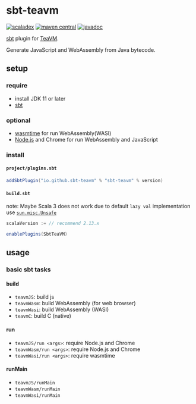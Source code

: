 # sbt-teavm

[![scaladex](https://index.scala-lang.org/sbt-teavm/sbt-teavm/sbt-teavm/latest.svg)](https://index.scala-lang.org/sbt-teavm/sbt-teavm/sbt-teavm)
[![maven central](https://img.shields.io/maven-central/v/io.github.sbt-teavm/sbt-teavm_2.12_1.0.svg?label=Maven%20Central)](https://search.maven.org/search?q=g:io.github.sbt-teavm%20AND%20a:sbt-teavm_2.12_1.0)
[![javadoc](https://javadoc.io/badge2/io.github.sbt-teavm/sbt-teavm_2.12_1.0/javadoc.svg)](https://javadoc.io/doc/io.github.sbt-teavm/sbt-teavm_2.12_1.0/latest/sbtteavm/index.html)


[sbt](https://www.scala-sbt.org/) plugin for [TeaVM](https://teavm.org/).

Generate JavaScript and WebAssembly from Java bytecode.

## setup

### require
- install JDK 11 or later
- [sbt](https://www.scala-sbt.org/)

### optional
- [wasmtime](https://github.com/bytecodealliance/wasmtime) for run WebAssembly(WASI)
- [Node.js](https://Node.js.org) and Chrome for run WebAssembly and JavaScript

### install

#### `project/plugins.sbt`

```scala
addSbtPlugin("io.github.sbt-teavm" % "sbt-teavm" % version)
```

#### `build.sbt`

note: Maybe Scala 3 does not work due to default `lazy val` implementation use [`sun.misc.Unsafe`](https://github.com/lampepfl/dotty/blob/3.3.1/library/src/scala/runtime/LazyVals.scala)

```scala
scalaVersion := // recommend 2.13.x

enablePlugins(SbtTeaVM)
```

## usage

### basic sbt tasks

#### build

- `teavmJS`: build js
- `teavmWasm`: build WebAssembly (for web browser)
- `teavmWasi`: build WebAssembly (WASI)
- `teavmC`: build C (native)

#### run

- `teavmJS/run <args>`: require Node.js and Chrome
- `teavmWasm/run <args>`: require Node.js and Chrome
- `teavmWasi/run <args>`: require wasmtime

#### runMain

- `teavmJS/runMain`
- `teavmWasm/runMain`
- `teavmWasi/runMain`

